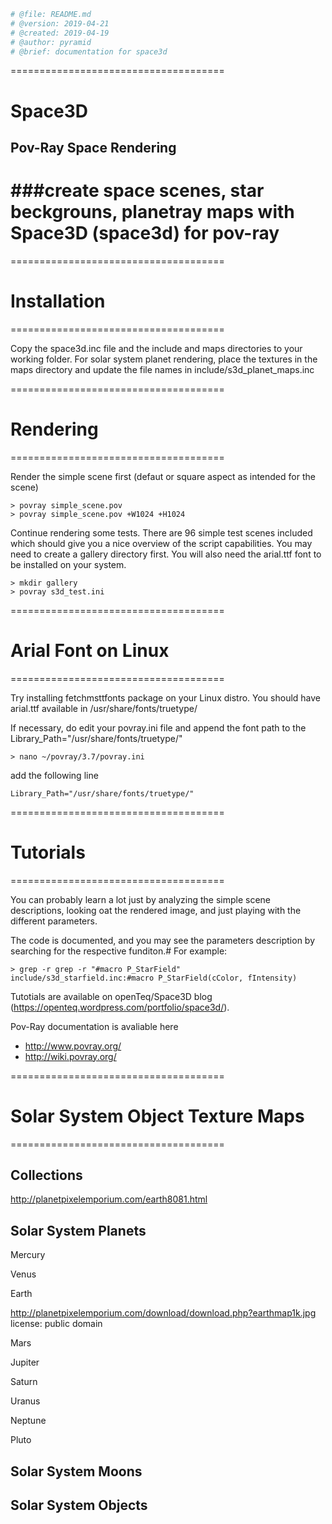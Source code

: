 ```bash
# @file: README.md
# @version: 2019-04-21
# @created: 2019-04-19
# @author: pyramid
# @brief: documentation for space3d
```



=====================================
# **Space3D**
## **Pov-Ray Space Rendering**
###**create space scenes, star beckgrouns, planetray maps with Space3D (space3d) for pov-ray**
=====================================

=====================================
# Installation
=====================================

Copy the space3d.inc file and the include and maps directories to your working folder.
For solar system planet rendering, place the textures in the maps directory and update the file names in include/s3d_planet_maps.inc

=====================================
# Rendering
=====================================

Render the simple scene first (defaut or square aspect as intended for the scene)

```
> povray simple_scene.pov
> povray simple_scene.pov +W1024 +H1024
```

Continue rendering some tests.
There are 96 simple test scenes included which should give you a
nice overview of the script capabilities.
You may need to create a gallery directory first.
You will also need the arial.ttf font to be installed on your system.

```
> mkdir gallery
> povray s3d_test.ini
```


=====================================
# Arial Font on Linux
=====================================

Try installing fetchmsttfonts package on your Linux distro.
You should have arial.ttf available in /usr/share/fonts/truetype/

If necessary, do edit your povray.ini file and append the font path to the
Library_Path="/usr/share/fonts/truetype/"

```
> nano ~/povray/3.7/povray.ini
```

add the following line

```
Library_Path="/usr/share/fonts/truetype/"
```


=====================================
# Tutorials
=====================================

You can probably learn a lot just by analyzing the simple scene descriptions, looking oat the rendered image, and just playing with the different parameters.

The code is documented, and you may see the parameters description by searching for the respective funditon.#
For example:

```
> grep -r grep -r "#macro P_StarField"
include/s3d_starfield.inc:#macro P_StarField(cColor, fIntensity)
```


Tutotials are available on openTeq/Space3D blog (https://openteq.wordpress.com/portfolio/space3d/).

Pov-Ray documentation is avaliable here

- http://www.povray.org/
- http://wiki.povray.org/


=====================================
# Solar System Object Texture Maps
=====================================

## Collections

http://planetpixelemporium.com/earth8081.html


## Solar System Planets

Mercury


Venus


Earth

http://planetpixelemporium.com/download/download.php?earthmap1k.jpg
license: public domain


Mars


Jupiter


Saturn


Uranus


Neptune


Pluto


## Solar System Moons



## Solar System Objects




